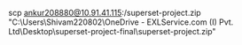 scp ankur208880@10.91.41.115:/superset-project.zip "C:\Users\Shivam220802\OneDrive - EXLService.com (I) Pvt. Ltd\Desktop\superset-project-final\superset-project.zip"
